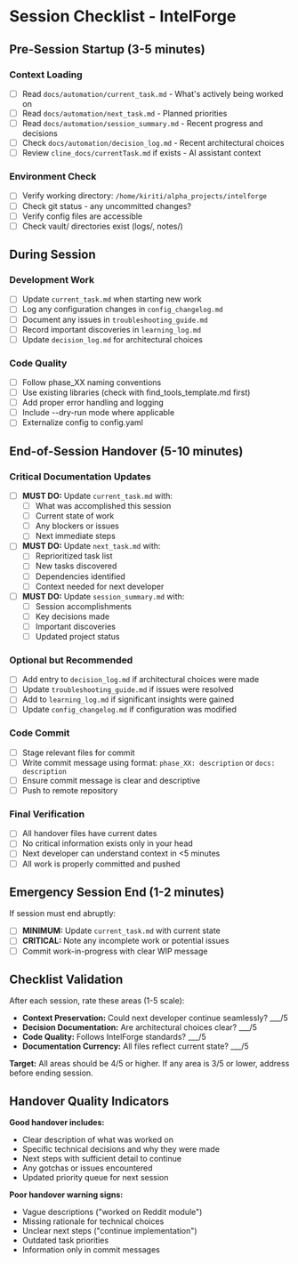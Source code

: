# Session Checklist - IntelForge

## Pre-Session Startup (3-5 minutes)

### Context Loading
- [ ] Read `docs/automation/current_task.md` - What's actively being worked on
- [ ] Read `docs/automation/next_task.md` - Planned priorities
- [ ] Read `docs/automation/session_summary.md` - Recent progress and decisions
- [ ] Check `docs/automation/decision_log.md` - Recent architectural choices
- [ ] Review `cline_docs/currentTask.md` if exists - AI assistant context

### Environment Check
- [ ] Verify working directory: `/home/kiriti/alpha_projects/intelforge`
- [ ] Check git status - any uncommitted changes?
- [ ] Verify config files are accessible
- [ ] Check vault/ directories exist (logs/, notes/)

## During Session

### Development Work
- [ ] Update `current_task.md` when starting new work
- [ ] Log any configuration changes in `config_changelog.md`
- [ ] Document any issues in `troubleshooting_guide.md`
- [ ] Record important discoveries in `learning_log.md`
- [ ] Update `decision_log.md` for architectural choices

### Code Quality
- [ ] Follow phase_XX naming conventions
- [ ] Use existing libraries (check with find_tools_template.md first)
- [ ] Add proper error handling and logging
- [ ] Include --dry-run mode where applicable
- [ ] Externalize config to config.yaml

## End-of-Session Handover (5-10 minutes)

### Critical Documentation Updates
- [ ] **MUST DO:** Update `current_task.md` with:
  - [ ] What was accomplished this session
  - [ ] Current state of work
  - [ ] Any blockers or issues
  - [ ] Next immediate steps

- [ ] **MUST DO:** Update `next_task.md` with:
  - [ ] Reprioritized task list
  - [ ] New tasks discovered
  - [ ] Dependencies identified
  - [ ] Context needed for next developer

- [ ] **MUST DO:** Update `session_summary.md` with:
  - [ ] Session accomplishments
  - [ ] Key decisions made
  - [ ] Important discoveries
  - [ ] Updated project status

### Optional but Recommended
- [ ] Add entry to `decision_log.md` if architectural choices were made
- [ ] Update `troubleshooting_guide.md` if issues were resolved
- [ ] Add to `learning_log.md` if significant insights were gained
- [ ] Update `config_changelog.md` if configuration was modified

### Code Commit
- [ ] Stage relevant files for commit
- [ ] Write commit message using format: `phase_XX: description` or `docs: description`
- [ ] Ensure commit message is clear and descriptive
- [ ] Push to remote repository

### Final Verification
- [ ] All handover files have current dates
- [ ] No critical information exists only in your head
- [ ] Next developer can understand context in <5 minutes
- [ ] All work is properly committed and pushed

## Emergency Session End (1-2 minutes)

If session must end abruptly:

- [ ] **MINIMUM:** Update `current_task.md` with current state
- [ ] **CRITICAL:** Note any incomplete work or potential issues
- [ ] Commit work-in-progress with clear WIP message

## Checklist Validation

After each session, rate these areas (1-5 scale):

- **Context Preservation:** Could next developer continue seamlessly? ___/5
- **Decision Documentation:** Are architectural choices clear? ___/5
- **Code Quality:** Follows IntelForge standards? ___/5
- **Documentation Currency:** All files reflect current state? ___/5

**Target:** All areas should be 4/5 or higher. If any area is 3/5 or lower, address before ending session.

## Handover Quality Indicators

**Good handover includes:**
- Clear description of what was worked on
- Specific technical decisions and why they were made
- Next steps with sufficient detail to continue
- Any gotchas or issues encountered
- Updated priority queue for next session

**Poor handover warning signs:**
- Vague descriptions ("worked on Reddit module")
- Missing rationale for technical choices
- Unclear next steps ("continue implementation")
- Outdated task priorities
- Information only in commit messages
